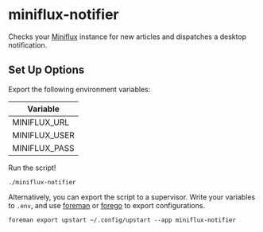 miniflux-notifier
=================

Checks your [Miniflux](https://github.com/miniflux/miniflux) instance for new
articles and dispatches a desktop notification.

## Set Up Options

Export the following environment variables:

| Variable      |
|---------------|
| MINIFLUX_URL  |
| MINIFLUX_USER |
| MINIFLUX_PASS |

Run the script!

```
./miniflux-notifier
```

Alternatively, you can export the script to a supervisor. Write your variables
to `.env`, and use [foreman](https://github.com/ddollar/foreman) or
[forego](https://github.com/ddollar/forego) to export configurations.

```
foreman export upstart ~/.config/upstart --app miniflux-notifier
```
